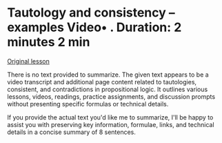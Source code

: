 # Tautology and consistency – examples Video• . Duration: 2 minutes 2 min

[Original lesson](https://www.coursera.org/learn/uol-fundamentals-of-computer-science/lecture/cdOzt/tautology-and-consistency-examples)

There is no text provided to summarize. The given text appears to be a video transcript and additional page content related to tautologies, consistent, and contradictions in propositional logic. It outlines various lessons, videos, readings, practice assignments, and discussion prompts without presenting specific formulas or technical details.

If you provide the actual text you'd like me to summarize, I'll be happy to assist you with preserving key information, formulae, links, and technical details in a concise summary of 8 sentences.

